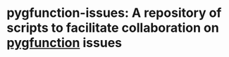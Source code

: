 # pygfunction-issues: A repository of scripts to facilitate collaboration on [pygfunction](https://github.com/MassimoCimmino/pygfunction) issues

